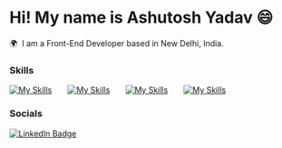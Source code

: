 Hi! My name is Ashutosh Yadav 😄
========================================================================================================================================

🌍  I am a Front-End Developer based in New Delhi, India.
<br/>

### Skills

[![My Skills](https://skillicons.dev/icons?i=html,css)](https://skillicons.dev) &nbsp;&nbsp;&nbsp;&nbsp;&nbsp; [![My Skills](https://skillicons.dev/icons?i=js)](https://skillicons.dev) &nbsp;&nbsp;&nbsp;&nbsp;&nbsp; [![My Skills](https://skillicons.dev/icons?i=react)](https://skillicons.dev) &nbsp;&nbsp;&nbsp;&nbsp;&nbsp; [![My Skills](https://skillicons.dev/icons?i=tailwind)](https://skillicons.dev) 
<br/>

### Socials

<div id="badges">
  <a href="https://www.linkedin.com/in/yadav-ashutosh/">
    <img src="https://img.shields.io/badge/LinkedIn-blue?style=for-the-badge&logo=linkedin&logoColor=white" alt="LinkedIn Badge"/>
  </a>
</div>
